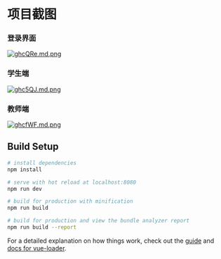 # 项目截图
### 登录界面
[![ghcQRe.md.png](https://z3.ax1x.com/2021/05/18/ghcQRe.md.png)](https://imgtu.com/i/ghcQRe)
### 学生端
[![ghc5QJ.md.png](https://z3.ax1x.com/2021/05/18/ghc5QJ.md.png)](https://imgtu.com/i/ghc5QJ)
### 教师端
[![ghcfWF.md.png](https://z3.ax1x.com/2021/05/18/ghcfWF.md.png)](https://imgtu.com/i/ghcfWF)
## Build Setup

``` bash
# install dependencies
npm install

# serve with hot reload at localhost:8080
npm run dev

# build for production with minification
npm run build

# build for production and view the bundle analyzer report
npm run build --report
```

For a detailed explanation on how things work, check out the [guide](http://vuejs-templates.github.io/webpack/) and [docs for vue-loader](http://vuejs.github.io/vue-loader).

